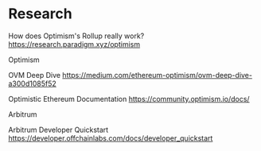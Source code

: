 # Research

How does Optimism's Rollup really work?
https://research.paradigm.xyz/optimism


Optimism

OVM Deep Dive
https://medium.com/ethereum-optimism/ovm-deep-dive-a300d1085f52

Optimistic Ethereum Documentation
https://community.optimism.io/docs/



Arbitrum

Arbitrum Developer Quickstart
https://developer.offchainlabs.com/docs/developer_quickstart
